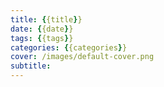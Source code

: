 ```yaml
---
title: {{title}}
date: {{date}}
tags: {{tags}}
categories: {{categories}}
cover: /images/default-cover.png
subtitle:
---
```


<!-- more -->
